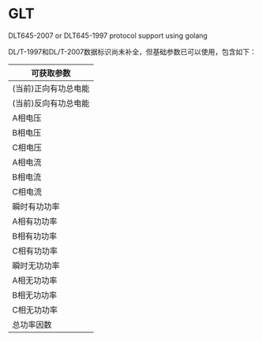 # GLT
DLT645-2007 or DLT645-1997 protocol support using golang  

DL/T-1997和DL/T-2007数据标识尚未补全，但基础参数已可以使用，包含如下：

|可获取参数|
|--------|
|(当前)正向有功总电能|
|(当前)反向有功总电能|
|A相电压|
|B相电压|
|C相电压|
|A相电流|
|B相电流|
|C相电流|
|瞬时有功功率|
|A相有功功率|
|B相有功功率|
|C相有功功率|
|瞬时无功功率|
|A相无功功率|
|B相无功功率|
|C相无功功率|
|总功率因数|
